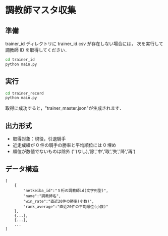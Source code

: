 # 調教師マスタ収集

## 準備

trainer_id ディレクトリに trainer_id.csv が存在しない場合には，
次を実行して調教師 ID を取得してください．

```sh
cd trainer_id
python main.py
```

## 実行

```sh
cd trainer_record
python main.py
```

取得に成功すると，"trainer_master.json"が生成されます．

## 出力形式

- 取得対象：現役，引退騎手
- 近走成績が 0 件の騎手の勝率と平均順位には 0 埋め
- 順位が数値でないものは除外
  (''(なし),'除','中','取','失','降','再')

## データ構造

```
[
    {
        "netkeiba_id":"５桁の調教師id(文字列型)",
        "name":"調教師名",
        "win_rate":"直近20件の勝率(小数)",
        "rank_average":"直近20件の平均順位(小数)"
    },
    {...},
    {...},
    ...
]
```
